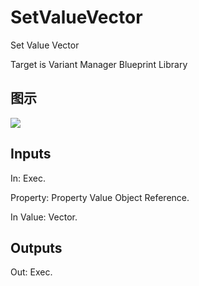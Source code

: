 # SetValueVector

Set Value Vector

Target is Variant Manager Blueprint Library

## 图示

![]($-20221218-21241882.png)

## Inputs

In: Exec.

Property: Property Value Object Reference.

In Value: Vector.  

## Outputs

Out: Exec.

